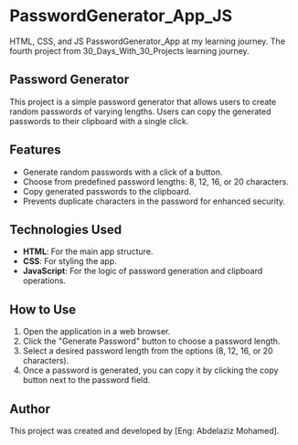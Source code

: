 # PasswordGenerator_App_JS
HTML, CSS, and JS PasswordGenerator_App at my learning journey. The fourth project from 30_Days_With_30_Projects learning journey.

## Password Generator
This project is a simple password generator that allows users to create random passwords of varying lengths. 
Users can copy the generated passwords to their clipboard with a single click.

## Features
- Generate random passwords with a click of a button.
- Choose from predefined password lengths: 8, 12, 16, or 20 characters.
- Copy generated passwords to the clipboard.
- Prevents duplicate characters in the password for enhanced security.

## Technologies Used
- **HTML**: For the main app structure.
- **CSS**: For styling the app.
- **JavaScript**: For the logic of password generation and clipboard operations.

## How to Use
1. Open the application in a web browser.
2. Click the "Generate Password" button to choose a password length.
3. Select a desired password length from the options (8, 12, 16, or 20 characters).
4. Once a password is generated, you can copy it by clicking the copy button next to the password field.

## Author
This project was created and developed by [Eng: Abdelaziz Mohamed].